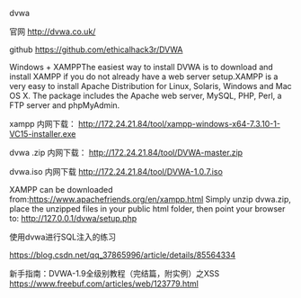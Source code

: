 
dvwa

官网   http://dvwa.co.uk/

github  https://github.com/ethicalhack3r/DVWA




Windows + XAMPPThe easiest way to install DVWA is to download and install XAMPP if you do not already have a web server setup.XAMPP is a very easy to install Apache Distribution for Linux, Solaris, Windows and Mac OS X. The package includes the Apache web server, MySQL, PHP, Perl, a FTP server and phpMyAdmin.

xampp 内网下载：  http://172.24.21.84/tool/xampp-windows-x64-7.3.10-1-VC15-installer.exe

dvwa .zip  内网下载： http://172.24.21.84/tool/DVWA-master.zip

dvwa.iso 内网下载  http://172.24.21.84/tool/DVWA-1.0.7.iso

XAMPP can be downloaded from:https://www.apachefriends.org/en/xampp.html
Simply unzip dvwa.zip, place the unzipped files in your public html folder, then point your browser to: http://127.0.0.1/dvwa/setup.php


使用dvwa进行SQL注入的练习

https://blog.csdn.net/qq_37865996/article/details/85564334

 
新手指南：DVWA-1.9全级别教程（完结篇，附实例）之XSS
https://www.freebuf.com/articles/web/123779.html

